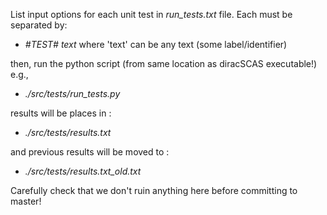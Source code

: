 List input options for each unit test in _run_tests.txt_ file.
Each must be separated by:
  * _#TEST# text_
where 'text' can be any text (some label/identifier)

then, run the python script (from same location as diracSCAS executable!)
e.g.,
  * _./src/tests/run_tests.py_

results will be places in :
* _./src/tests/results.txt_

and previous results will be moved to :
* _./src/tests/results.txt_old.txt_

Carefully check that we don't ruin anything here before committing to master!
